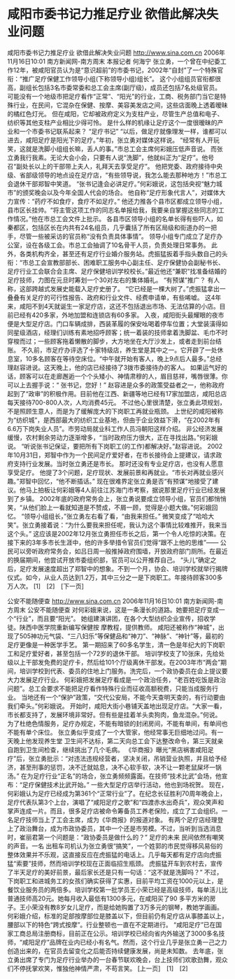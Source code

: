 # 咸阳市委书记力推足疗业 欲借此解决失业问题

咸阳市委书记力推足疗业 欲借此解决失业问题
http://www.sina.com.cn 2006年11月16日10:01 南方新闻网-南方周末
本报记者 何海宁
    张立勇，一个曾在中纪委工作12年，被咸阳官员认为是“意识超前”的市委书记，2002年“自封”了一个特殊官衔：“推广足疗保健工作领导小组(下称领导小组)组长”。
这个小组组员官衔都很高，副组长包括3名市委常委和总工会主席(副厅级)，成员还包括7名处级官员。
可能没有一个地级市把足疗看作“正常”、“阳光”的行业，工商、税务部门当它是特殊行业，在民间，它混杂在保健、按摩、美容美发店之间，这些店面晚上透着暧昧的橘红色灯光。
但在咸阳，它却被政府定义为支柱产业，尽管生产总值和电子、纺织等其他支柱产业相比少得可怜。
是什么样的机缘让足疗这个一度很暧昧的产业和一个市委书记联系起来？
“足疗书记”
“以后，做足疗就像理发一样，谁都可以进去，咸阳足疗是阳光下的足疗。”年初，张立勇对媒体这样说。
“经常有人开玩笑，这就是洗脚小组组长嘛，丢人的事。”市总工会主席何彩娥压低声音说。
而张立勇我行我素。无论大会小会，只要有人说“洗脚”，他就纠正为“足疗”。他号召“副处长以上的干部带上夫人，礼拜天去享受足疗”。
他把党委、政府接待中央级、省部级领导的地点设在足疗店，“有些领导说，我怎么能去那种地方！”市总工会退休干部郑智中笑道。
“张书记逢会必讲足疗。”何彩娥说，这包括央视“魅力城市”的颁奖晚会以及今年全国人代会的场合。
他自称“足疗形象代言人”，对媒体大力宣传：“药疗不如食疗，食疗不如足疗。”
他还力推各个县市区都成立领导小组，县市区长挂帅。“将主管这项工作的同志名单报给我，我要亲自掌握这些同志的工作情况。”他在市总工会文件上批示。
各县市区领导小组的名单长得有些吓人，如秦都区，包括区长在内共有24名组员，几乎囊括了所有区局级和街道办的一把手，尽管一些被采访的官员称“没有负责具体事情”。
领导小组专门成立了足疗办公室，设在各级工会。市总工会抽调了10名骨干人员，负责处理日常事务。
此外，各类机构齐全，甚至还有足疗行业婚介服务站。虎振猛扳着手指头数自己的头衔：“市总工会宣教部部长、困难职工服务中心副主任、足疗保健协会副秘书长、足疗行业工会联合会主席、足疗保健培训学校校长。”最近他还“兼职”找准备结婚的足疗技师，力图在元旦时筹划一个30对左右的集体婚礼。
“有预谋”推广？
有人称，这部跨越式发展史能载入足疗史册了。
“它已经是一棵大树了。”虎振猛拿出一叠叠有关足疗的可行性报告、政府和行业文件、经费申请单，有些唏嘘。
这4年来，咸阳不到4天就诞生一家足疗店，这还不包括退出市场、无法估算的小店。目前已经有420多家，外地加盟和连锁店有60多家。
入夜，咸阳街头最耀眼的夜市便是大型足疗店。门口车辆成排，西装革履的保安吆喝着停车位置；大堂装潢得如同星级酒店，经理们训练有素地招呼顾客；统一着装的技师拿着洗脚盆、毛巾不时穿梭而过；一些顾客拖着懒散的脚步，大方地坐在大厅沙发上，或者走到前台结账。
不久前，市足疗办评选了十家特级店，养生堂是其中之一。它开辟了一处休息室，10多名顾客在等待空床位。“中午就开始有客人，晚上9点后人最多。”总经理赵容进说。这天晚上，他的店已经接待了3拨市委接待办的客人。
如果运气好的话，顾客可以在走廊邂逅一个个头矮小、神情肃穆的人，眉目慈祥，嘴唇很薄。你可以上去握手说：“ 张书记，您好！”
赵容进是众多的政策受益者之一，他称政府起到了“政审”的积极作用。目前他在江西、新疆等地已经有17家加盟店，咸阳总店每天接待700-800人次，人均消费45元。
不过他心里很清楚，张立勇此项规划，不是照顾生意人，而是为了缓解庞大的下岗职工再就业瓶颈。
上世纪的咸阳被称为“纺织城”，是西部最大的纺织工业基地，但由于企业效益下滑，“在2002年有6.6万下岗失业人员”。市劳动局就业科工作人员冯朝阳这样介绍。
非公经济发展缓慢，农村剩余劳动力逐渐增多，“当时政府压力很大，正在寻找出路。”何彩娥说。
“听说张书记保证，要把所有下岗职工(的工作)都解决好。”赵容进说。
2002年10月31日，郑智中作为一个民间足疗爱好者，在市长接待会上提建议，请求政府支持行业发展。当时张立勇还是市长。
那时还没有专业足疗店，也没有人愿意享受足疗。
他提了3个问题，足疗现状、发展前景和再就业。“市长对再就业感兴趣。”郑智中回忆，“他不断插话。”
现在很难界定张立勇是否“有预谋”地接受了建议。他马上拍板让何彩娥等4人前往江苏海门市考察，据说那里足疗行业已经发展到了乡镇。
2002年底的政府常务会上，张立勇说要成立领导小组，官员们都悄悄笑，“从他们脸上一看就知道是不赞成，不屑一顾，觉得是小题大做。”何彩娥回忆。
“领导小组组长，”张立勇左右看了看，“由我来担任。”
微笑变成了“哈哈大笑”。张立勇接着说：“为什么要我来担任呢，我认为这个事情比较难推开，我来当这个头。”
这应该是2002年12月张立勇担任市长之后，第一个令人吃惊的决策。在接下来的3年多市长生涯中，他的许多举措令官员们觉得“跟不上他的思维”——
公民可以旁听政府常务会，如吕日周一般推掉政府围墙，开放政府部门厕所。在最近的换届期间，他尝试开放市委组织部，官员可以公开推荐自己。
“头儿”确定之后，足疗发展速度超出了郑智中的想象。不到一个月，协会、培训学校就举行揭牌仪式。如今，从业人员达到1.2万，其中三分之一是下岗职工。年接待顾客300多万人次。
[1]　[2]　[下一页]

公安不能随便查
http://www.sina.com.cn 2006年11月16日10:01 南方新闻网-南方周末
公安不能随便查
对何彩娥来说，这是一条漫长的道路。她要把足疗变成一个“行业”，而且要“阳光”。
她组建演讲团，在各个大型纺织企业宣传，招收学徒。陕西中医学院重新编写保健按
摩教程，提供教师。
咸阳还被称作“神城”，出现了505神功元气袋、“三八妇乐”等保健品和“神刀”、“神脉”、“神针”等，最初的足疗更像是一种医学手艺。
第一期招来了60多名学生，清一色是年纪大的下岗职工和足疗爱好者，甚至包括一个72岁的退休干部。
培训学校支了10张床，先给处级以上干部发免费的足疗卡，然后给101个厅级离休干部发。在2003年市“两会”期间，培训学校到代表、委员的住地上门服务。洗完后，一个政协委员在会上提议要大力发展足疗行业。
何彩娥把发展足疗看成是一个政治任务，“老百姓吃饭是政治问题”。总工会要求不能把足疗看作特殊行业而征收高额税费，只能当成服务行业。
当地还有一个“保护”政策，“交代公安局，不能今天查明天查的，有行动要由我们牵头。”何彩娥说。
开始时，咸阳大街小巷铺天盖地出现足疗店。“大家一看，市长都支持了，发展环境非常好。但有些是挂着羊头卖狗肉，鱼龙混杂。”何说。
为了杜绝色情服务，足疗办规定，不能有暗锁的封闭房间，不能有单间，有单间也不能有单个床位。
张立勇似乎变成了一个大管家，他经常事无巨细地过问。有一天晚上他发现养生堂
卫生间不达标，第二天向总工会下达整改命令，第三天就亲自跑到卫生间检查，继续挑出了几个毛病。
《华商报》曝光“黑店祸害咸阳足疗”后，张立勇批示：“对违法违规经营者，坚决关闭，吊销营业执照，并且给予经济，甚至刑事的惩罚，决不迁就姑息，决不心软手软，决不让一颗老鼠屎坏一锅汤。”
在为足疗行业“正名”的场合，张立勇频频露面。在技师“技术比武”会场，他宣布：“足疗保健技术比武开始。” 一些大型足疗店举行活动，他也到场祝贺。
现在，何彩娥认为足疗已经成为第361个“正常行业”了。在纪念长征胜利70周年晚会上，足疗代表队第3个上台，演唱了“咸阳足疗之歌”和“四渡赤水出奇兵”，观众笑声和掌声连成一片。而且，很多足疗店被命令筹备员工养老保险，成立了工会组织。一名足疗技师当上了工会主席，成为《华商报》的报道对象。
有两个足疗店经理登上了政治舞台，成为市政协委员，其中一个还是市劳模。不过，当听到当选消息时，崔丽君第一个问题是：“政协委员是做什么的？”
足疗的未来
民间依然有嘲笑的声音。一名
出租车司机认为张立勇很“搞笑”，一个姓郭的市民觉得移风易俗的整体效果并不乐观，这直接反应在虎振猛的电话上。几乎每天都有足疗店向虎振猛“索要”技师，然而培训学校现在正面临招生瓶颈。
虎振猛开车到农村去，宣传了半天足疗的美好前景，最后家长还是只有一句话：“这不就是洗脚吗？”
不过，下岗职工和进城务工的女孩们确实获得了实惠，目前平均工资在1000元以上，是餐饮业服务员的两倍多。培训学校第一批学员王小荣已经是高级技师，每单活儿比普通技师高20元。她每月收入最低有1300多元，在咸阳买了90 多平方米的房子。王小荣没有教8岁女儿足疗，而是给她购置了3万多元的钢琴，教她学画画。
何彩娥介绍，标准的足部按摩部位是膝盖以下，但目前仍有足疗店从事膝盖以上，腰部以下的特色“跨式按摩”。行业整顿也一直在不定期进行。
“咸阳足疗”已在国家工商总局注册商标，目前正在公示。培训学校已经向省内外输送了3000多名技师，“咸阳足疗”品牌在业内已经小有名气。然而，这个行业几乎是张立勇一己之力创造出来的，在官员去留变化之后能否持续健康发展，尚是未知数。
去年底，张立勇出席了专门为足疗行业举办的一台春节联欢晚会，台上技师们欢歌劲舞，观众们不停抚掌欢笑，惟独他神情严肃，不苟言笑。
[上一页]　[1]　[2]

